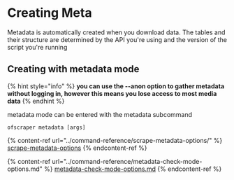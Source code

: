 # Creating Meta

Metadata is automatically created when you download data. The tables and their structure are determined by the API you're using and the version of the script you're running

## Creating with metadata  mode

{% hint style="info" %}
**you can use the --anon option to gather metadata without logging in, however this means you lose access to most media data**
{% endhint %}

metadata mode can be entered with the metadata subcommand

```
ofscraper metadata [args]
```



{% content-ref url="../command-reference/scrape-metadata-options/" %}
[scrape-metadata-options](../command-reference/scrape-metadata-options/)
{% endcontent-ref %}

{% content-ref url="../command-reference/metadata-check-mode-options.md" %}
[metadata-check-mode-options.md](../command-reference/metadata-check-mode-options.md)
{% endcontent-ref %}

